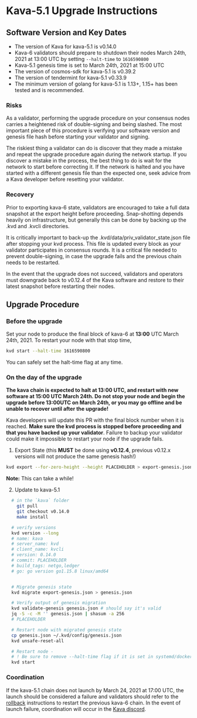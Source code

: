 # Kava-5.1 Upgrade Instructions

## Software Version and Key Dates

* The version of Kava for kava-5.1 is v0.14.0
* Kava-6 validators should prepare to shutdown their nodes March 24th, 2021 at 13:00 UTC by setting `--halt-time` to `1616590800`
* Kava-5.1 genesis time is set to March 24th, 2021 at 15:00 UTC
* The version of cosmos-sdk for kava-5.1 is v0.39.2
* The version of tendermint for kava-5.1 v0.33.9
* The minimum version of golang for kava-5.1 is 1.13+, 1.15+ has been tested and is recommended.

### Risks

As a validator, performing the upgrade procedure on your consensus nodes carries a heightened risk of double-signing and being slashed. The most important piece of this procedure is verifying your software version and genesis file hash before starting your validator and signing.

The riskiest thing a validator can do is discover that they made a mistake and repeat the upgrade procedure again during the network startup. If you discover a mistake in the process, the best thing to do is wait for the network to start before correcting it. If the network is halted and you have started with a different genesis file than the expected one, seek advice from a Kava developer before resetting your validator.

### Recovery

Prior to exporting kava-6 state, validators are encouraged to take a full data snapshot at the export height before proceeding. Snap-shotting depends heavily on infrastructure, but generally this can be done by backing up the .kvd and .kvcli directories.

It is critically important to back-up the .kvd/data/priv_validator_state.json file after stopping your kvd process. This file is updated every block as your validator participates in consensus rounds. It is a critical file needed to prevent double-signing, in case the upgrade fails and the previous chain needs to be restarted.

In the event that the upgrade does not succeed, validators and operators must downgrade back to v0.12.4 of the Kava software and restore to their latest snapshot before restarting their nodes.

## Upgrade Procedure

### Before the upgrade

Set your node to produce the final block of kava-6 at __13:00__ UTC March 24th, 2021. To restart your node with that stop time,

```sh
kvd start --halt-time 1616590800
```

You can safely set the halt-time flag at any time.

### On the day of the upgrade

__The kava chain is expected to halt at 13:00 UTC, and restart with new software at 15:00 UTC March 24th. Do not stop your node and begin the upgrade before 13:00UTC on March 24th, or you may go offline and be unable to recover until after the upgrade!__

Kava developers will update this PR with the final block number when it is reached. __Make sure the kvd process is stopped before proceeding and that you have backed up your validator__. Failure to backup your validator could make it impossible to restart your node if the upgrade fails.

1. Export State (this __MUST__ be done using __v0.12.4__, previous v0.12.x versions will not produce the same genesis hash!)

```sh
kvd export --for-zero-height --height PLACEHOLDER > export-genesis.json
```

__Note:__ This can take a while!

2. Update to kava-5.1

```sh
  # in the `kava` folder
    git pull
    git checkout v0.14.0
    make install

  # verify versions
  kvd version --long
  # name: kava
  # server_name: kvd
  # client_name: kvcli
  # version: 0.14.0
  # commit: PLACEHOLDER
  # build_tags: netgo,ledger
  # go: go version go1.15.8 linux/amd64


  # Migrate genesis state
  kvd migrate export-genesis.json > genesis.json

  # Verify output of genesis migration
  kvd validate-genesis genesis.json # should say it's valid
  jq -S -c -M '' genesis.json | shasum -a 256
  # PLACEHOLDER

  # Restart node with migrated genesis state
  cp genesis.json ~/.kvd/config/genesis.json
  kvd unsafe-reset-all

  # Restart node -
  # ! Be sure to remove --halt-time flag if it is set in systemd/docker
  kvd start
```

### Coordination

If the kava-5.1 chain does not launch by March 24, 2021 at 17:00 UTC, the launch should be considered a failure and validators should refer to the [rollback]("./rollback.md") instructions to restart the previous kava-6 chain. In the event of launch failure, coordination will occur in the [Kava discord](https://discord.com/invite/kQzh3Uv).

